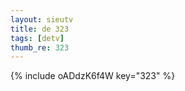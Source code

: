 ```yaml
--- 
layout: sieutv
title: de 323
tags: [detv]
thumb_re: 323
---
```

{% include oADdzK6f4W key="323" %} 
